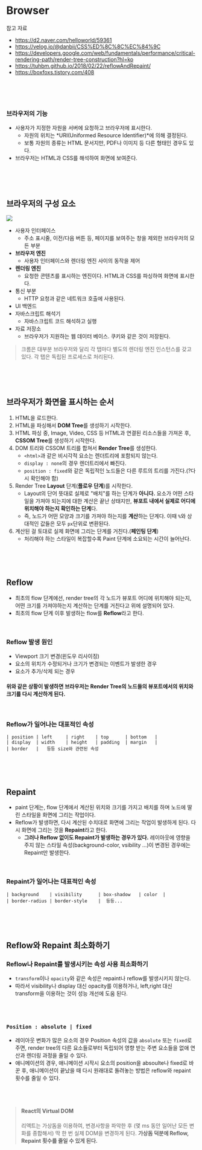 # Browser

참고 자료

- https://d2.naver.com/helloworld/59361
- https://velog.io/@danbii/CSS%ED%8C%8C%EC%84%9C
- https://developers.google.com/web/fundamentals/performance/critical-rendering-path/render-tree-construction?hl=ko
- https://tuhbm.github.io/2018/02/22/reflowAndRepaint/
- https://boxfoxs.tistory.com/408

<br>
<br>
<br>

### 브라우저의 기능

- 사용자가 지정한 자원을 서버에 요청하고 브라우저에 표시한다.
  - 자원의 위치는 *URI(Uniformed Resource Identifier)*에 의해 결정된다.
  - 보통 자원의 종류는 HTML 문서지만, PDF나 이미지 등 다른 형태인 경우도 있다.
- 브라우저는 HTML과 CSS를 해석하여 화면에 보여준다.

<br>
<br>
<br>

## 브라우저의 구성 요소

![](https://i.imgur.com/GQNaN7V.png)

- 사용자 인터페이스
  - 주소 표시줄, 이전/다음 버튼 등, 페이지를 보여주는 창을 제외한 브라우저의 모든 부분
- **브라우저 엔진**
  - 사용자 인터페이스와 렌더링 엔진 사이의 동작을 제어
- **렌더링 엔진**
  - 요청한 콘텐츠를 표시하는 엔진이다. HTML과 CSS를 파싱하여 화면에 표시한다.
- 통신 부분
  - HTTP 요청과 같은 네트워크 호출에 사용된다.
- UI 백엔드
- 자바스크립트 해석기
  - 자바스크립트 코드 해석하고 실행
- 자료 저장소
  - 브라우저가 지원하는 웹 데이터 베이스. 쿠키와 같은 것이 저장된다.

> 크롬은 대부분 브라우저와 달리 각 탭마다 별도의 렌더링 엔진 인스턴스를 갖고 있다. 각 탭은 독립된 프로세스로 처리된다.

<br>
<br>
<br>

## 브라우저가 화면을 표시하는 순서

1. HTML을 로드한다.
2. HTML을 파싱해서 **DOM Tree**를 생성하기 시작한다.
3. HTML 파싱 중, Image, Video, CSS 등 HTML과 연결된 리소스들을 가져온 후, **CSSOM Tree**를 생성하기 시작한다.
4. DOM 트리와 CSSOM 트리를 합쳐서 **Render Tree**를 생성한다.
   - `<html>`과 같은 비시각적 요소는 렌더트리에 포함되지 않는다.
   - `display : none`의 경우 렌더트리에서 빠진다.
   - `position : fixed`와 같은 독립적인 노드들은 다른 루트의 트리를 가진다.(?다시 확인해야 함)
5. Render Tree **Layout** 단계(**플로우 단계**)를 시작한다.
   - Layout의 단어 뜻대로 실제로 "배치"를 하는 단계가 **아니다.** 요소가 어떤 스타일을 가져야 되는지에 대한 계산은 끝난 상태지만, **뷰포트 내에서 실제로 어디에 위치해야 하는지 확인하는 단계**다.
   - 즉, 노드가 어떤 모양과 크기를 가져야 하는지를 **계산**하는 단계다. 이때 `%`와 상대적인 값들은 모두 `px`단위로 변환된다.
6. 계산된 걸 토대로 실제 화면에 그리는 단계를 거친다.(**페인팅 단계**)
   - 처리해야 하는 스타일이 복잡할수록 Paint 단계에 소요되는 시간이 늘어난다.

<br>
<br>
<br>

## Reflow

- 최초의 flow 단계에선, render tree의 각 노드가 뷰포트 어디에 위치해야 되는지, 어떤 크기를 가져야하는지 계산하는 단계를 거친다고 위에 설명되어 있다.
- 최초의 flow 단계 이후 발생하는 flow를 **Reflow**라고 한다.

<br>

### Reflow 발생 원인

- Viewport 크기 변경(윈도우 리사이징)
- 요소의 위치가 수정되거나 크기가 변경되는 이벤트가 발생한 경우
- 요소가 추가/삭제 되는 경우

#### 위와 같은 상황이 발생하면 브라우저는 Render Tree의 노드들의 뷰포트에서의 위치와 크기를 다시 계산하게 된다.

<br>

### Reflow가 일어나는 대표적인 속성

```
| position | left     | right    | top      | bottom   |
| display  | width    | height   | padding  | margin   |
| border   |   등등 size와 관련된 속성
```

<br>
<br>
<br>

## Repaint

- paint 단계는, flow 단계에서 계산된 위치와 크기를 가지고 배치를 하며 노드에 딸린 스타일을 화면에 그리는 작업이다.
- Reflow가 발생하면, 다시 계산된 수치대로 화면에 그리는 작업이 발생하게 된다. 다시 화면에 그리는 것을 **Repaint**라고 한다.
  - **그러나 Reflow 없이도 Repaint가 발생하는 경우가 있다.** 레이아웃에 영향을 주지 않는 스타일 속성(background-color, vsibility ...)이 변경된 경우에는 Repaint만 발생한다.

<br>

### Repaint가 일어나는 대표적인 속성

```
| background    | visibility      | box-shadow   | color  |
| border-radius | border-style    |  등등...
```

<br>
<br>
<br>

## Reflow와 Repaint 최소화하기

### Reflow나 Repaint를 발생시키는 속성 사용 최소화하기

- `transform`이나 `opacity`와 같은 속성은 repaint나 reflow를 발생시키지 않는다.
- 따라서 visibility나 display 대신 opacity를 이용하거나, left,right 대신 transform을 이용하는 것이 성능 개선에 도움 된다.

<br>
<br>

### `Position : absolute | fixed`

- 레이아웃 변화가 많은 요소의 경우 Position 속성의 값을 `absolute` 또는 `fixed`로 주면, render tree의 다른 요소들로부터 독립되어 영향 받는 주변 요소들을 없애 연산과 렌더링 과정을 줄일 수 있다.
- 애니메이션의 경우, 애니메이션 시작시 요소의 position을 absoulte나 fixed로 바꾼 후, 애니메이션이 끝났을 때 다시 원래대로 돌려놓는 방법은 reflow와 repaint 횟수를 줄일 수 있다.

<br>
<br>

> #### React의 Virtual DOM
>
> 리액트는 가상돔을 이용하여, 변경사항을 파악한 후 (몇 ms 동안 일어난 모든 변화를 종합해서) 딱 한 번 실제 DOM을 변경하게 된다. **가상돔 덕분에 Reflow, Repaint 횟수를 줄일 수 있게 된다.**
